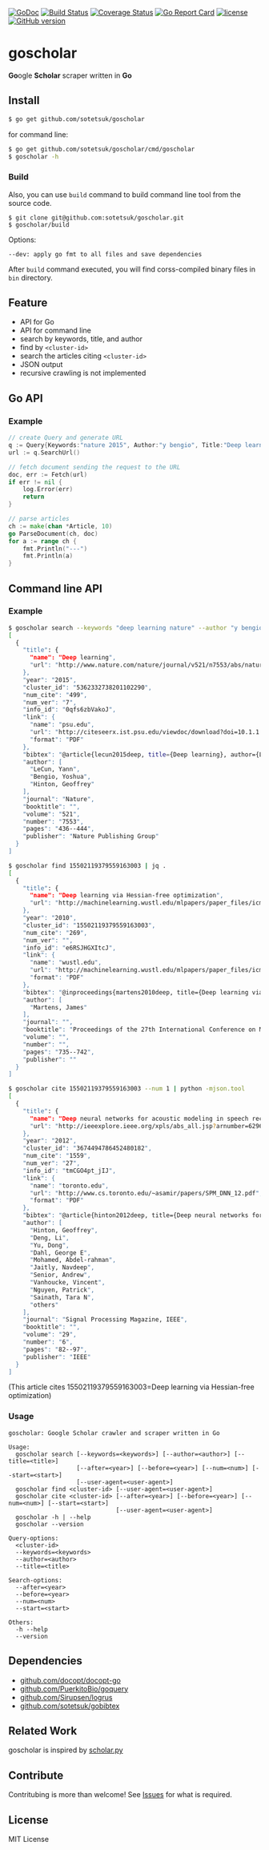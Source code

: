 [![GoDoc](https://godoc.org/github.com/sotetsuk/goscholar?status.svg)](https://godoc.org/github.com/sotetsuk/goscholar)
[![Build Status](https://travis-ci.org/sotetsuk/goscholar.svg?branch=master)](https://travis-ci.org/sotetsuk/goscholar)
[![Coverage Status](https://coveralls.io/repos/github/sotetsuk/goscholar/badge.svg?branch=master)](https://coveralls.io/github/sotetsuk/goscholar?branch=master)
[![Go Report Card](https://goreportcard.com/badge/github.com/sotetsuk/goscholar)](https://goreportcard.com/report/github.com/sotetsuk/goscholar)
[![license](https://img.shields.io/github/license/mashape/apistatus.svg?maxAge=2592000)]()
[![GitHub version](https://badge.fury.io/gh/sotetsuk%2Fgoscholar.svg)](https://badge.fury.io/gh/sotetsuk%2Fgoscholar)

# goscholar
**Go**ogle **Scholar** scraper written in **Go**


## Install

```sh
$ go get github.com/sotetsuk/goscholar
```

for command line:
 
```sh
$ go get github.com/sotetsuk/goscholar/cmd/goscholar
$ goscholar -h
```

### Build
Also, you can use ```build``` command to  build command line tool from the source code.

```
$ git clone git@github.com:sotetsuk/goscholar.git
$ goscholar/build
```

Options:

```
--dev: apply go fmt to all files and save dependencies
```

After ```build``` command executed, you will find corss-compiled binary files in ```bin``` directory.

## Feature

- API for Go 
- API for command line
- search by keywords, title, and author
- find by ```<cluster-id>```
- search the articles citing ```<cluster-id>```
- JSON output
- recursive crawling is not implemented

## Go API

### Example

```go
// create Query and generate URL
q := Query{Keywords:"nature 2015", Author:"y bengio", Title:"Deep learning"}
url := q.SearchUrl()

// fetch document sending the request to the URL
doc, err := Fetch(url)
if err != nil {
	log.Error(err)
	return
}

// parse articles
ch := make(chan *Article, 10)
go ParseDocument(ch, doc)
for a := range ch {
	fmt.Println("---")
	fmt.Println(a)
}
```

## Command line API

### Example

```sh
$ goscholar search --keywords "deep learning nature" --author "y bengio" --after 2015 --num 1 | jq .
[
  {
    "title": {
      "name": "Deep learning",
      "url": "http://www.nature.com/nature/journal/v521/n7553/abs/nature14539.html"
    },
    "year": "2015",
    "cluster_id": "5362332738201102290",
    "num_cite": "499",
    "num_ver": "7",
    "info_id": "0qfs6zbVakoJ",
    "link": {
      "name": "psu.edu",
      "url": "http://citeseerx.ist.psu.edu/viewdoc/download?doi=10.1.1.436.894&rep=rep1&type=pdf",
      "format": "PDF"
    },
    "bibtex": "@article{lecun2015deep, title={Deep learning}, author={LeCun, Yann and Bengio, Yoshua and Hinton, Geoffrey}, journal={Nature}, volume={521}, number={7553}, pages={436--444}, year={2015}, publisher={Nature Publishing Group}}",
    "author": [
      "LeCun, Yann",
      "Bengio, Yoshua",
      "Hinton, Geoffrey"
    ],
    "journal": "Nature",
    "booktitle": "",
    "volume": "521",
    "number": "7553",
    "pages": "436--444",
    "publisher": "Nature Publishing Group"
  }
]
```

```sh
$ goscholar find 15502119379559163003 | jq .
[
  {
    "title": {
      "name": "Deep learning via Hessian-free optimization",
      "url": "http://machinelearning.wustl.edu/mlpapers/paper_files/icml2010_Martens10.pdf"
    },
    "year": "2010",
    "cluster_id": "15502119379559163003",
    "num_cite": "269",
    "num_ver": "",
    "info_id": "e6RSJHGXItcJ",
    "link": {
      "name": "wustl.edu",
      "url": "http://machinelearning.wustl.edu/mlpapers/paper_files/icml2010_Martens10.pdf",
      "format": "PDF"
    },
    "bibtex": "@inproceedings{martens2010deep, title={Deep learning via Hessian-free optimization}, author={Martens, James}, booktitle={Proceedings of the 27th International Conference on Machine Learning (ICML-10)}, pages={735--742}, year={2010}}",
    "author": [
      "Martens, James"
    ],
    "journal": "",
    "booktitle": "Proceedings of the 27th International Conference on Machine Learning (ICML-10)",
    "volume": "",
    "number": "",
    "pages": "735--742",
    "publisher": ""
  }
]
```

```sh
$ goscholar cite 15502119379559163003 --num 1 | python -mjson.tool
[
  {
    "title": {
      "name": "Deep neural networks for acoustic modeling in speech recognition: The shared views of four research groups",
      "url": "http://ieeexplore.ieee.org/xpls/abs_all.jsp?arnumber=6296526"
    },
    "year": "2012",
    "cluster_id": "3674494786452480182",
    "num_cite": "1559",
    "num_ver": "27",
    "info_id": "tmCGO4pt_jIJ",
    "link": {
      "name": "toronto.edu",
      "url": "http://www.cs.toronto.edu/~asamir/papers/SPM_DNN_12.pdf",
      "format": "PDF"
    },
    "bibtex": "@article{hinton2012deep, title={Deep neural networks for acoustic modeling in speech recognition: The shared views of four research groups}, author={Hinton, Geoffrey and Deng, Li and Yu, Dong and Dahl, George E and Mohamed, Abdel-rahman and Jaitly, Navdeep and Senior, Andrew and Vanhoucke, Vincent and Nguyen, Patrick and Sainath, Tara N and others}, journal={Signal Processing Magazine, IEEE}, volume={29}, number={6}, pages={82--97}, year={2012}, publisher={IEEE}}",
    "author": [
      "Hinton, Geoffrey",
      "Deng, Li",
      "Yu, Dong",
      "Dahl, George E",
      "Mohamed, Abdel-rahman",
      "Jaitly, Navdeep",
      "Senior, Andrew",
      "Vanhoucke, Vincent",
      "Nguyen, Patrick",
      "Sainath, Tara N",
      "others"
    ],
    "journal": "Signal Processing Magazine, IEEE",
    "booktitle": "",
    "volume": "29",
    "number": "6",
    "pages": "82--97",
    "publisher": "IEEE"
  }
]
```

(This article cites 15502119379559163003=Deep learning via Hessian-free optimization)

### Usage

```
goscholar: Google Scholar crawler and scraper written in Go

Usage:
  goscholar search [--keywords=<keywords>] [--author=<author>] [--title=<title>]
                   [--after=<year>] [--before=<year>] [--num=<num>] [--start=<start>]
                   [--user-agent=<user-agent>]
  goscholar find <cluster-id> [--user-agent=<user-agent>]
  goscholar cite <cluster-id> [--after=<year>] [--before=<year>] [--num=<num>] [--start=<start>]
                              [--user-agent=<user-agent>]
  goscholar -h | --help
  goscholar --version

Query-options:
  <cluster-id>
  --keywords=<keywords>
  --author=<author>
  --title=<title>

Search-options:
  --after=<year>
  --before=<year>
  --num=<num>
  --start=<start>

Others:
  -h --help
  --version
```

## Dependencies

- [github.com/docopt/docopt-go](https://github.com/docopt/docopt-go)
- [github.com/PuerkitoBio/goquery](https://github.com/PuerkitoBio/goquery)
- [github.com/Sirupsen/logrus](https://github.com/PuerkitoBio/goquery)
- [github.com/sotetsuk/gobibtex](https://github.com/sotetsuk/gobibtex)

## Related Work
goscholar is inspired by [scholar.py](https://github.com/ckreibich/scholar.py)

## Contribute
Contritubing is more than welcome! See [Issues](https://github.com/sotetsuk/goscholar/issues) for what is required.

## License
MIT License
